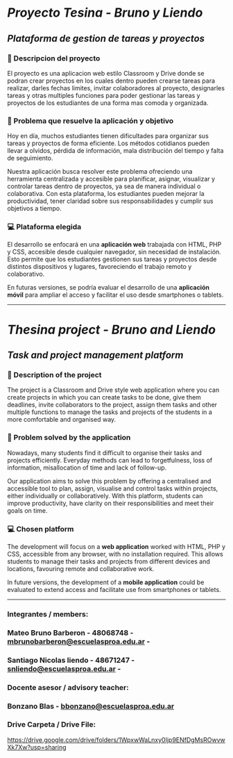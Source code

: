 # *Proyecto Tesina - Bruno y Liendo*
## *Plataforma de gestion de tareas y proyectos*

### 👻 Descripcion del proyecto
El proyecto es una aplicacion web estilo Classroom y Drive donde se podran crear proyectos en los cuales dentro pueden crearse tareas para realizar, darles fechas limites, invitar colaboradores al proyecto, designarles tareas y otras multiples funciones para poder gestionar las tareas y proyectos de los estudiantes de una forma mas comoda y organizada.

### 🧩 Problema que resuelve la aplicación y objetivo

Hoy en día, muchos estudiantes tienen dificultades para organizar sus tareas y proyectos de forma eficiente. Los métodos cotidianos pueden llevar a olvidos, pérdida de información, mala distribución del tiempo y falta de seguimiento. 

 Nuestra aplicación busca resolver este problema ofreciendo una herramienta centralizada y accesible para planificar, asignar, visualizar y controlar tareas dentro de proyectos, ya sea de manera individual o colaborativa. Con esta plataforma, los estudiantes pueden mejorar la productividad, tener claridad sobre sus responsabilidades y cumplir sus objetivos a tiempo.

### 💻 Plataforma elegida

El desarrollo se enfocará en una **aplicación web** trabajada con HTML, PHP y CSS, accesible desde cualquier navegador, sin necesidad de instalación. Esto permite que los estudiantes gestionen sus tareas y proyectos desde distintos dispositivos y lugares, favoreciendo el trabajo remoto y colaborativo.

En futuras versiones, se podría evaluar el desarrollo de una **aplicación móvil** para ampliar el acceso y facilitar el uso desde smartphones o tablets.

---

# *Thesina project - Bruno and Liendo*
## *Task and project management platform* 

### 👻 Description of the project
The project is a Classroom and Drive style web application where you can create projects in which you can create tasks to be done, give them deadlines, invite collaborators to the project, assign them tasks and other multiple functions to manage the tasks and projects of the students in a more comfortable and organised way.

### 🧩 Problem solved by the application

Nowadays, many students find it difficult to organise their tasks and projects efficiently. Everyday methods can lead to forgetfulness, loss of information, misallocation of time and lack of follow-up.

 Our application aims to solve this problem by offering a centralised and accessible tool to plan, assign, visualise and control tasks within projects, either individually or collaboratively. With this platform, students can improve productivity, have clarity on their responsibilities and meet their goals on time.

### 💻 Chosen platform

The development will focus on a **web application** worked with HTML, PHP y CSS, accessible from any browser, with no installation required. This allows students to manage their tasks and projects from different devices and locations, favouring remote and collaborative work.

In future versions, the development of a **mobile application** could be evaluated to extend access and facilitate use from smartphones or tablets.

---
 
### Integrantes / members:
### Mateo Bruno Barberon - 48068748 - mbrunobarberon@escuelasproa.edu.ar -
### Santiago Nicolas liendo - 48671247 - snliendo@escuelasproa.edu.ar - 

### Docente asesor / advisory teacher: 
### Bonzano Blas - bbonzano@escuelasproa.edu.ar

### Drive Carpeta / Drive File:
https://drive.google.com/drive/folders/1WpxwWaLnxy0Ijp9ENfDgMsROwvwXk7Xw?usp=sharing
